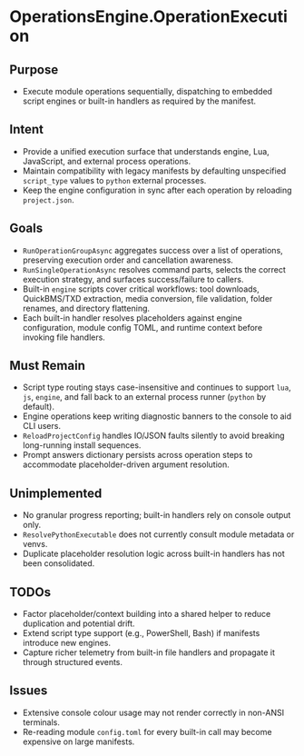 # OperationsEngine.OperationExecution

## Purpose
- Execute module operations sequentially, dispatching to embedded script engines or built-in handlers as required by the manifest.

## Intent
- Provide a unified execution surface that understands engine, Lua, JavaScript, and external process operations.
- Maintain compatibility with legacy manifests by defaulting unspecified `script_type` values to `python` external processes.
- Keep the engine configuration in sync after each operation by reloading `project.json`.

## Goals
- `RunOperationGroupAsync` aggregates success over a list of operations, preserving execution order and cancellation awareness.
- `RunSingleOperationAsync` resolves command parts, selects the correct execution strategy, and surfaces success/failure to callers.
- Built-in `engine` scripts cover critical workflows: tool downloads, QuickBMS/TXD extraction, media conversion, file validation, folder renames, and directory flattening.
- Each built-in handler resolves placeholders against engine configuration, module config TOML, and runtime context before invoking file handlers.

## Must Remain
- Script type routing stays case-insensitive and continues to support `lua`, `js`, `engine`, and fall back to an external process runner (`python` by default).
- Engine operations keep writing diagnostic banners to the console to aid CLI users.
- `ReloadProjectConfig` handles IO/JSON faults silently to avoid breaking long-running install sequences.
- Prompt answers dictionary persists across operation steps to accommodate placeholder-driven argument resolution.

## Unimplemented
- No granular progress reporting; built-in handlers rely on console output only.
- `ResolvePythonExecutable` does not currently consult module metadata or venvs.
- Duplicate placeholder resolution logic across built-in handlers has not been consolidated.

## TODOs
- Factor placeholder/context building into a shared helper to reduce duplication and potential drift.
- Extend script type support (e.g., PowerShell, Bash) if manifests introduce new engines.
- Capture richer telemetry from built-in file handlers and propagate it through structured events.

## Issues
- Extensive console colour usage may not render correctly in non-ANSI terminals.
- Re-reading module `config.toml` for every built-in call may become expensive on large manifests.
